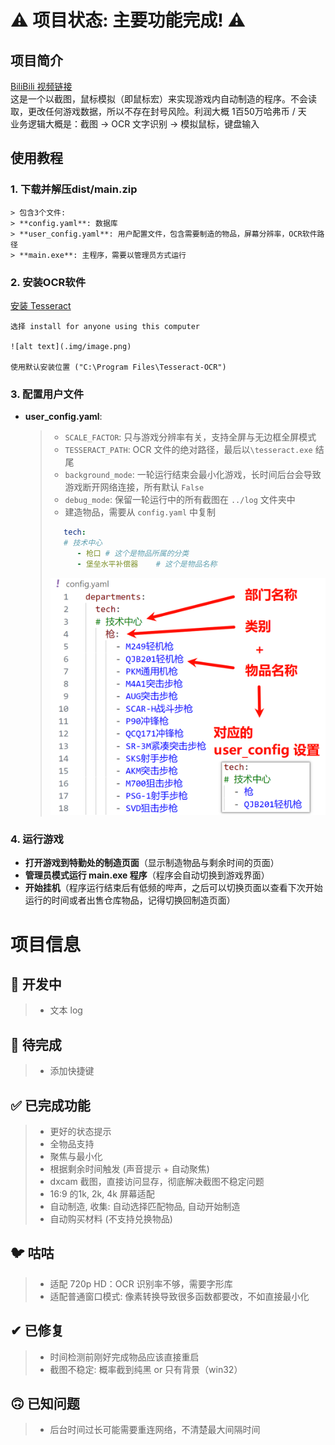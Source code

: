 # ⚠️ 项目状态: 主要功能完成! ⚠️

## 项目简介
[BiliBili 视频链接](https://www.bilibili.com/video/BV13SfTYfE9p)  
这是一个以截图，鼠标模拟（即鼠标宏）来实现游戏内自动制造的程序。不会读取，更改任何游戏数据，所以不存在封号风险。利润大概 1百50万哈弗币 / 天  
业务逻辑大概是：截图 -> OCR 文字识别 -> 模拟鼠标，键盘输入

## 使用教程
### 1. 下载并解压dist/main.zip
    > 包含3个文件:  
    > **config.yaml**: 数据库  
    > **user_config.yaml**: 用户配置文件，包含需要制造的物品，屏幕分辨率，OCR软件路径  
    > **main.exe**: 主程序，需要以管理员方式运行  
### 2. 安装OCR软件
   [安装 Tesseract](https://github.com/UB-Mannheim/tesseract/wiki)

    选择 install for anyone using this computer

    ![alt text](.img/image.png)

    使用默认安装位置 ("C:\Program Files\Tesseract-OCR")

### 3. 配置用户文件
* **user_config.yaml**:
    > * `SCALE_FACTOR`: 只与游戏分辨率有关，支持全屏与无边框全屏模式  
    > * `TESSERACT_PATH`: OCR 文件的绝对路径，最后以`\tesseract.exe` 结尾  
    > * `background_mode`: 一轮运行结束会最小化游戏，长时间后台会导致游戏断开网络连接，所有默认 `False`  
    > * `debug_mode`: 保留一轮运行中的所有截图在 `../log` 文件夹中  
    > * 建造物品，需要从 `config.yaml` 中复制  
    > ```yaml
    >    tech: 
    >    # 技术中心
    >       - 枪口 # 这个是物品所属的分类
    >       - 堡垒水平补偿器    # 这个是物品名称
    > ```
    > ![alt text](.img/image1.png)

### 4. 运行游戏
* **打开游戏到特勤处的制造页面**（显示制造物品与剩余时间的页面）
* **管理员模式运行 main.exe 程序**（程序会自动切换到游戏界面）
* **开始挂机**（程序运行结束后有低频的哔声，之后可以切换页面以查看下次开始运行的时间或者出售仓库物品，记得切换回制造页面）

# 项目信息

## 📌 开发中
> * 文本 log

## 🚧 待完成
> * 添加快捷键

## ✅ 已完成功能
> * 更好的状态提示
> * 全物品支持
> * 聚焦与最小化
> * 根据剩余时间触发 (声音提示 + 自动聚焦)
> * dxcam 截图，直接访问显存，彻底解决截图不稳定问题
> * 16:9 的1k, 2k, 4k 屏幕适配
> * 自动制造, 收集: 自动选择匹配物品, 自动开始制造
> * 自动购买材料 (不支持兑换物品)

## 🐦 咕咕
> * 适配 720p HD：OCR 识别率不够，需要字形库
> * 适配普通窗口模式: 像素转换导致很多函数都要改，不如直接最小化

## ✔ 已修复
> * 时间检测前刚好完成物品应该直接重启
> * 截图不稳定: 概率截到纯黑 or 只有背景（win32）

## 🙃 已知问题
> * 后台时间过长可能需要重连网络，不清楚最大间隔时间
